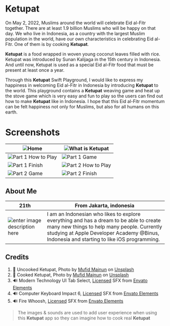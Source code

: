 # Ketupat

On May 2, 2022, Muslims around the world will celebrate Eid al-Fitr together. There are at least 1.9 billion Muslims who will be happy on that day. We who live in Indonesia, as a country with the largest Muslim population in the world, have our own characteristics in celebrating Eid al-Fitr. One of them is by cooking **Ketupat**.

**Ketupat** is a food wrapped in woven young coconut leaves filled with rice. Ketupat was introduced by Sunan Kalijaga in the 15th century in Indonesia. And until now, Ketupat is used as a special Eid al-Fitr food that must be present at least once a year.

Through this **Ketupat** Swift Playground, I would like to express my happiness in welcoming Eid al-Fitr in Indonesia by introducing **Ketupat** to the world. This playground contains a **Ketupat** weaving game and heat up the stove game which is very easy and fun to play so the users can find out how to make **Ketupat** like in Indonesia. I hope that this Eid al-Fitr momentum can be felt happiness not only for Muslims, but also for all humans on this earth.

# Screenshots
|![Home](https://i.imgur.com/Yg9HPlv.png)  | ![What is Ketupat](https://i.imgur.com/B0s61iM.png) |
|--|--|
| ![Part 1 How to Play](https://i.imgur.com/MU4pOiI.png) | ![Part 1 Game](https://i.imgur.com/RJGu5Sv.png) |
| ![Part 1 Finish](https://i.imgur.com/l9NKShO.png) | ![Part 2 How to Play](https://i.imgur.com/UfS6mW4.png) |
| ![Part 2 Game](https://i.imgur.com/L1JVx1c.png) | ![Part 2 Finish](https://i.imgur.com/FyzuaLE.png) |

## About Me
| 21th  | From Jakarta, indonesia |
|--|--|
| ![enter image description here](https://i.imgur.com/rc4bfpN.png) | I am an Indonesian who likes to explore everything and has a dream to be able to create many new things to help many people. Currently studying at Apple Developer Academy @Binus, Indonesia and starting to like iOS programming. |



## Credits

 1. 📸 Uncooked Ketupat, Photo by [Mufid Majnun](https://unsplash.com/@mufidpwt?utm_source=unsplash&utm_medium=referral&utm_content=creditCopyText) on [Unsplash](https://unsplash.com/s/photos/ketupat?utm_source=unsplash&utm_medium=referral&utm_content=creditCopyText)
 2. 📸 Cooked Ketupat, Photo by [Mufid Majnun](https://unsplash.com/@mufidpwt?utm_source=unsplash&utm_medium=referral&utm_content=creditCopyText) on [Unsplash](https://unsplash.com/s/photos/ketupat?utm_source=unsplash&utm_medium=referral&utm_content=creditCopyText)
 3. 🔊  Modern Technology UI Tab Select, [Licensed](https://www.icloud.com/iclouddrive/0feo7XlylPMbj62M2qb0s8pjg#license_certificate_D6U8WH4KM5) SFX from [Envato Elements](https://elements.envato.com/)
 4. 🔊  Computer Keyboard Impact 6, [Licensed](https://www.icloud.com/iclouddrive/02fsKhQZJMloQEP5ilzvTkJLw#license_certificate_QL2JAS3PKB) SFX from [Envato Elements](https://elements.envato.com/)
 5.  🔊  Fire Whoosh, [Licensed](https://www.icloud.com/iclouddrive/070i-VukbnkF0C9o6GdGbUGYw#license_certificate_37RXPNA6EC) SFX from [Envato Elements](https://elements.envato.com/)

   

> The images & sounds are used to add user experience when using this **Ketupat** app so they can imagine how to cook real **Ketupat** 
